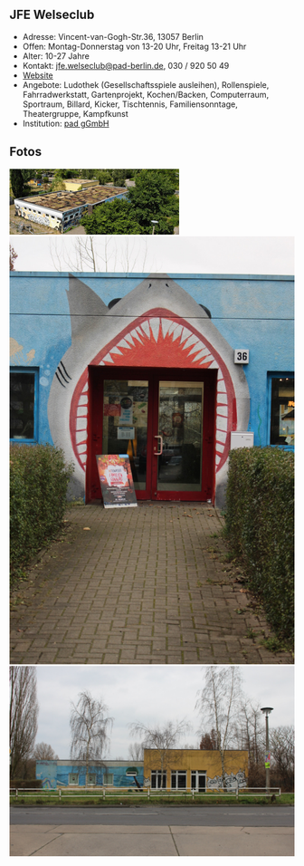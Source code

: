 ## JFE Welseclub

- Adresse:      Vincent-van-Gogh-Str.36,  13057 Berlin
- Offen:        Montag-Donnerstag von 13-20 Uhr, Freitag 13-21 Uhr
- Alter:        10-27 Jahre
- Kontakt:      jfe.welseclub@pad-berlin.de, 030 / 920 50 49
- [Website](https://www.pad-berlin.de/jugendarbeit-praevention-und-qualifikation/jfe-welseclub)
- Angebote:     Ludothek (Gesellschaftsspiele ausleihen), Rollenspiele, Fahrradwerkstatt, Gartenprojekt, Kochen/Backen, Computerraum,  Sportraum, Billard, Kicker, Tischtennis, Familiensonntage, Theatergruppe, Kampfkunst
- Institution:  [pad gGmbH](https://www.pad-berlin.de/)

## Fotos

<img src="../images/welseclub.jpg" />
<img src="../images/wc36-eingang.JPG" width="600px" />
<img src="../images/wc36-seite.jpg" width="600px" />

